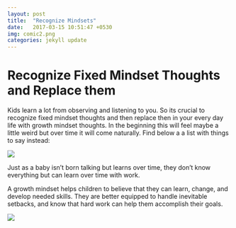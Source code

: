 ```yaml
---
layout: post
title:  "Recognize Mindsets"
date:   2017-03-15 10:51:47 +0530
img: comic2.png
categories: jekyll update
---
```


# Recognize Fixed Mindset Thoughts and Replace them

Kids learn a lot from observing and listening to you. So its crucial to recognize fixed mindset thoughts and then replace then in your every day life with growth mindset thoughts. In the beginning this will feel maybe a little weird but over time it will come naturally. Find below a a list with things to say instead:

<img src="{{site.baseurl}}/images/sayings.png">


Just as a baby isn’t born talking but learns over time, they don’t know everything but can learn over time with work.

A growth mindset helps children to believe that they can learn, change, and develop needed skills. They are better equipped to handle inevitable setbacks, and know that hard work can help them accomplish their goals.

<img src="{{site.baseurl}}/images/comic1.png">